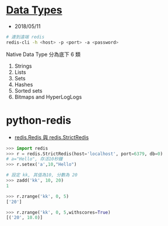 # [Data Types](https://redis.io/topics/data-types)
- 2018/05/11

```sh
# 連到遠端 redis
redis-cli -h <host> -p <port> -a <password>
```

Native Data Type 分為底下 6 類

1. Strings
2. Lists
3. Sets
4. Hashes
5. Sorted sets
6. Bitmaps and HyperLogLogs


# python-redis
- [redis.Redis 與 redis.StrictRedis](https://my.oschina.net/paiooo/blog/717705)

```py
>>> import redis
>>> r = redis.StrictRedis(host='localhost', port=6379, db=0)
# a="Hello", 存活10秒鐘
>>> r.setex('a',10,"Hello")
```

```py
# 設定 kk, 其值為10, 分數為 20
>>> zadd('kk', 10, 20)
1

>>> r.zrange('kk', 0, 5)
['20']

>>> r.zrange('kk', 0, 5,withscores=True)
[('20', 10.0)]
```